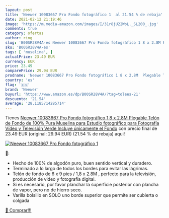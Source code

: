 ```yaml
---
layout: post
title: 'Neewer 10083667 Pro Fondo fotográfico 1  al 21.54 % de rebaja'
date: 2021-02-12 21:19:46
image: 'https://m.media-amazon.com/images/I/31r8jU22WoL._SL200_.jpg'
comments: true
category: ofertas
author: ring
slug: 'B00SR28V4A-es Neewer 10083667 Pro Fondo fotográfico 1 8 x 2.8M Plegable...'
sku: 'B00SR28V4A-es'
tags: [ 'muselina', ]
actualPrice: 23.49 EUR
currency: EUR
price: 23.49
comparePrice: 29.94 EUR
prodname: 'Neewer 10083667 Pro Fondo fotográfico 1 8 x 2.8M  Plegable Telón de Fondo de 100% Pura Muselina para Estudio fotográfico para Fotografía  Vídeo y Televisión  Verde  Incluye únicamente el Fondo'
country: 'es'
flag: '🇪🇸'
brand: 'Neewer'
buyurl: 'https://www.amazon.es/dp/B00SR28V4A/?tag=tolees-21'
descuento: '21.54'
average: '28.1185714285714'
---
```


Tienes [Neewer 10083667 Pro Fondo fotográfico 1 8 x 2.8M  Plegable Telón de Fondo de 100% Pura Muselina para Estudio fotográfico para Fotografía  Vídeo y Televisión  Verde  Incluye únicamente el Fondo](https://www.amazon.es/dp/B00SR28V4A/?tag=tolees-21) con precio final de  23.49 EUR (original: 29.94 EUR) (21.54 %  de rebaja) aqui!

[![Neewer 10083667 Pro Fondo fotográfico 1 ](https://m.media-amazon.com/images/I/31r8jU22WoL._SL200_.jpg)](https://www.amazon.es/dp/B00SR28V4A/?tag=tolees-21)

🔎:

- Hecho de 100% de algodón puro, buen sentido vertical y duradero.
- Terminado a lo largo de todos los bordes para evitar las lágrimas.
- Telón de fondo de 6 x 9 pies / 1,8 x 2.8M , perfecto para la televisión, producción de video y fotografía digital.
- Si es necesario, por favor planchar la superficie posterior con plancha de vapor, pero no de hierro seco.
- Varilla bolsillo en SOLO uno borde superior que permite ser cubierta o colgada

[🛒 Comprar!!!](https://www.amazon.es/dp/B00SR28V4A/?tag=tolees-21)
